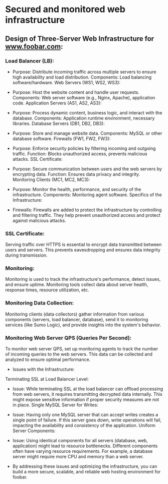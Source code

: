 # Secured and monitored web infrastructure
## Design of Three-Server Web Infrastructure for www.foobar.com:

<h3>Load Balancer (LB):</h3>

* Purpose: Distribute incoming traffic across multiple servers to ensure high availability and load distribution.
Components: Load balancing software/hardware.
Web Servers (WS1, WS2, WS3):

* Purpose: Host the website content and handle user requests.
Components: Web server software (e.g., Nginx, Apache), application code.
Application Servers (AS1, AS2, AS3):

* Purpose: Process dynamic content, business logic, and interact with the database.
Components: Application runtime environment, necessary libraries.
Database Servers (DB1, DB2, DB3):

* Purpose: Store and manage website data.
Components: MySQL or other database software.
Firewalls (FW1, FW2, FW3):

* Purpose: Enforce security policies by filtering incoming and outgoing traffic.
Function: Blocks unauthorized access, prevents malicious attacks.
SSL Certificate:

* Purpose: Secure communication between users and the web servers by encrypting data.
Function: Ensures data privacy and integrity.
Monitoring Clients (MC1, MC2, MC3):

* Purpose: Monitor the health, performance, and security of the infrastructure.
Components: Monitoring agent software.
Specifics of the Infrastructure:

* Firewalls: Firewalls are added to protect the infrastructure by controlling and filtering traffic. They help prevent unauthorized access and protect against malicious attacks.

<h3>SSL Certificate:</h3> Serving traffic over HTTPS is essential to encrypt data transmitted between users and servers. This prevents eavesdropping and ensures data integrity during transmission.

<h3>Monitoring:</h3> Monitoring is used to track the infrastructure's performance, detect issues, and ensure uptime. Monitoring tools collect data about server health, response times, resource utilization, etc.

<h3>Monitoring Data Collection:</h3> Monitoring clients (data collectors) gather information from various components (servers, load balancer, database), send it to monitoring services (like Sumo Logic), and provide insights into the system's behavior.

<h3>Monitoring Web Server QPS (Queries Per Second):</h3> To monitor web server QPS, set up monitoring agents to track the number of incoming queries to the web servers. This data can be collected and analyzed to ensure optimal performance.

* Issues with the Infrastructure:

Terminating SSL at Load Balancer Level:

* Issue: While terminating SSL at the load balancer can offload processing from web servers, it requires transmitting decrypted data internally. This might expose sensitive information if proper security measures are not in place.
Single MySQL Server for Writes:

* Issue: Having only one MySQL server that can accept writes creates a single point of failure. If this server goes down, write operations will fail, impacting the availability and consistency of the application.
Uniform Server Components:

* Issue: Using identical components for all servers (database, web, application) might lead to resource bottlenecks. Different components often have varying resource requirements. For example, a database server might require more CPU and memory than a web server.
* By addressing these issues and optimizing the infrastructure, you can build a more secure, scalable, and reliable web hosting environment for foobar.
